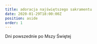 ```yaml
---
title: adoracja najświętszego sakramentu
date: 2020-01-29T18:00:00Z
position: aside
order: 1
---
```


Dni powszednie po Mszy Świętej
